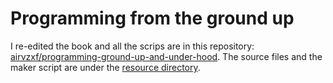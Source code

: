 # Programming from the ground up

I re-edited the book and all the scrips are in this repository:
[airvzxf/programming-ground-up-and-under-hood](https://github.com/airvzxf/programming-ground-up-and-under-hood).
The source files and the maker script are under the
[resource directory](https://github.com/airvzxf/programming-ground-up-and-under-hood/tree/main/src/programming-from-the-ground-up/resource/asm).
